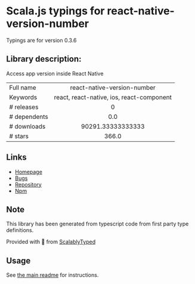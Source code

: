 
# Scala.js typings for react-native-version-number

Typings are for version 0.3.6

## Library description:
Access app version inside React Native

|                    |                 |
| ------------------ | :-------------: |
| Full name          | react-native-version-number |
| Keywords           | react, react-native, ios, react-component |
| # releases         | 0 |
| # dependents       | 0.0 |
| # downloads        | 90291.33333333333 |
| # stars            | 366.0 |

## Links
- [Homepage](https://github.com/APSL/react-native-version-number#readme)
- [Bugs](https://github.com/APSL/react-native-version-number/issues)
- [Repository](https://github.com/APSL/react-native-version-number)
- [Npm](https://www.npmjs.com/package/react-native-version-number)
    


## Note
This library has been generated from typescript code from first party type definitions.

Provided with :purple_heart: from [ScalablyTyped](https://github.com/oyvindberg/ScalablyTyped)

## Usage
See [the main readme](../../readme.md) for instructions.


